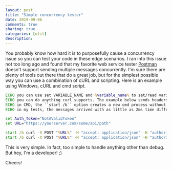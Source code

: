 ```yaml
---
layout: post
title: "Simple concurrency tester"
date: 2019-09-06
comments: true
sharing: true
categories: [util]
description: 
---
```


You probably know how hard it is to purposefully cause a concurrency issue so you can test your code in these edge scenarios. I ran into this issue not too long ago and found that my favorite web service tester [Postman](https://www.getpostman.com/) doesn't support sending multiple messages concurrently. I'm sure there are plenty of tools out there that do a great job, but for the simplest possible way you can use a combination of cURL and scripting. Here is an example using Windows, cURL and cmd script.

```cmd
ECHO you can use set VARIABLE_NAME and %variable_name% to set/read variables
ECHO you can do anything curl supports. The example below sends headers (including authentication) and a json body
ECHO in CMD, the ``start /b`` option creates a new cmd process without a window and runs curl in it
ECHO in my tests, the messages arrived with as little as 2ms time difference

set Auth_Token="NotAValidToken"
set URL="https://yourserver.com/some/api/path"

start /b curl -X POST "%URL%" -H "accept: application/json" -H "authorization: Bearer %Auth_Token%" -H "Content-Type: application/json" -d "{payload:\"payload 1\"}"
start /b curl -X POST "%URL%" -H "accept: application/json" -H "authorization: Bearer %Auth_Token%" -H "Content-Type: application/json" -d "{payload:\"payload 2\"}"
```

This is very simple. In fact, too simple to handle anything other than debug. But hey, I'm a developer! ;)

Cheers!
